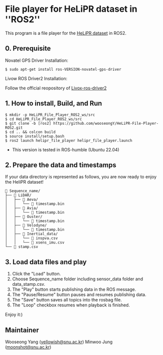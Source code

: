 # File player for HeLiPR dataset in ''ROS2''

This program is a file player for the [HeLiPR dataset](https://sites.google.com/view/heliprdataset) in ROS2.

## 0. Prerequisite

Novatel GPS Driver Installation:
```
$ sudo apt-get install ros-VERSION-novatel-gps-driver
```

Livow ROS Driver2 Installation:

Follow the official reopository of [Livox-ros-driver2](https://github.com/Livox-SDK/livox_ros_driver2)

## 1. How to install, Build, and Run
```
$ mkdir -p HeLiPR_File_Player_ROS2_ws/src
$ cd HeLiPR_File_Player_ROS2_ws/src
$ git clone -b [ros2] https://github.com/wooseongY/HeLiPR-File-Player-ROS2.git
$ cd .. && colcon build
$ source install/setup.bash
$ ros2 launch helipr_file_player helipr_file_player.launch
```
- This version is tested in ROS-humble (Ubuntu 22.04)


## 2. Prepare the data and timestamps

If your data directory is represented as follows, you are now ready to enjoy the HeliPR dataset!
```
📂 Sequence_name/
├── 📂 LiDAR/
│   ├── 📂 Aeva/
│   │   └── 📝 timestamp.bin
│   ├── 📂 Avia/
│   │   └── 📝 timestamp.bin
│   ├── 📂 Ouster/
│   │   └── 📝 timestamp.bin
│   ├── 📂 Velodyne/
│   │   └── 📝 timestamp.bin
│   ├── 📂 Inertial_data/
│   │   └── 📝 inspva.csv
│   │   └── 📝 xsens_imu.csv
└── 📝 stamp.csv
```

## 3. Load data files and play

1. Click the "Load" button.
2. Choose Sequence_name folder including sensor_data folder and data_stamp.csv.
3. The "Play" button starts publishing data in the ROS message.
4. The "Pause/Resume" button pauses and resumes publishing data.
5. The "Save" button saves all topics into the rosbag file.
6. The "Loop" checkbox resumes when playback is finished.

Enjoy it:) 

## Maintainer

Wooseong Yang (yellowish@snu.ac.kr)
Minwoo Jung (moonshot@snu.ac.kr)
